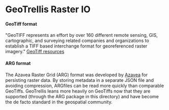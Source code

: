 # GeoTrellis Raster IO

#### GeoTiff format
"GeoTIFF represents an effort by over 160 different remote sensing, GIS, cartographic, and surveying related companies and organizations to establish a TIFF based interchange format for georeferenced raster imagery." [GeoTiff resources](https://trac.osgeo.org/geotiff/)

#### ARG format
The Azavea Raster Grid (ARG) format was developed by [Azavea](http://www.azavea.com) for persisting raster data. By storing metadata in a separate JSON file and avoiding compression, ARGfiles can be read more quickly than comparable GeoTiffs. GeoTrellis leans more heavily on GeoTiffs now that they are supported (through the ARG package in this directory) and have become the de facto standard in the geospatial community.
